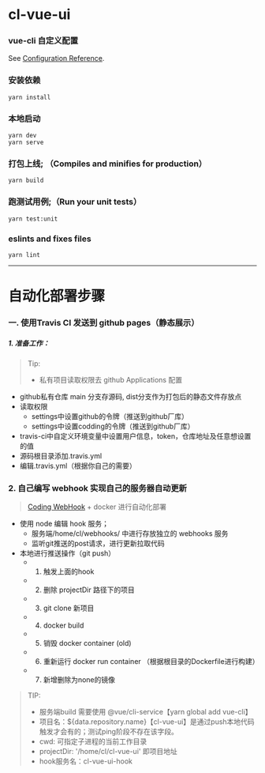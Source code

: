 # cl-vue-ui

### vue-cli 自定义配置
See [Configuration Reference](https://cli.vuejs.org/config/).

### 安装依赖
```
yarn install
```

### 本地启动
```
yarn dev
yarn serve
```

### 打包上线; （Compiles and minifies for production）
```
yarn build
```

### 跑测试用例;（Run your unit tests）
```
yarn test:unit
```

### eslints and fixes files
```
yarn lint
```

---

# 自动化部署步骤

### 一. 使用Travis CI 发送到 github pages（静态展示）

##### 1. 准备工作：

> Tip:
> - 私有项目读取权限去 github Applications 配置

- github私有仓库 main 分支存源码, dist分支作为打包后的静态文件存放点
- 读取权限 
  - settings中设置github的令牌（推送到github厂库）
  - settings中设置codding的令牌（推送到github厂库）
- travis-ci中自定义环境变量中设置用户信息，token，仓库地址及任意想设置的值
- 源码根目录添加.travis.yml
- 编辑.travis.yml（根据你自己的需要）


### 2. 自己编写 webhook 实现自己的服务器自动更新

> [Coding WebHook](https://help.coding.net/docs/project/open/webhook.html) + docker 进行自动化部署

- 使用 node 编辑 hook 服务；
  - 服务端/home/cl/webhooks/ 中进行存放独立的 webhooks 服务
  - 监听git推送的post请求，进行更新拉取代码 
- 本地进行推送操作（git push）
  - 1. 触发上面的hook
  - 2. 删除 projectDir 路径下的项目
  - 3. git clone 新项目
  - 4. docker build
  - 5. 销毁 docker container (old)
  - 6. 重新运行 docker run container （根据根目录的Dockerfile进行构建）
  - 7. 新增删除为none的镜像
  
> TIP: 
> - 服务端build 需要使用 @vue/cli-service【yarn global add vue-cli】
> - 项目名：${data.repository.name}【cl-vue-ui】是通过push本地代码触发才会有的；测试ping阶段不存在该字段。
> - cwd: 可指定子进程的当前工作目录
> - projectDir: '/home/cl/cl-vue-ui' 即项目地址
> - hook服务名：cl-vue-ui-hook
